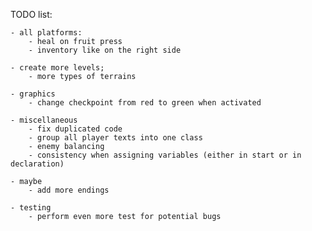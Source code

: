 TODO list:
		
	- all platforms:
		- heal on fruit press
		- inventory like on the right side
		
    - create more levels;
		- more types of terrains
		
	- graphics
		- change checkpoint from red to green when activated
		
	- miscellaneous
		- fix duplicated code
		- group all player texts into one class
		- enemy balancing
		- consistency when assigning variables (either in start or in declaration)
		
	- maybe
		- add more endings
		
	- testing
		- perform even more test for potential bugs
